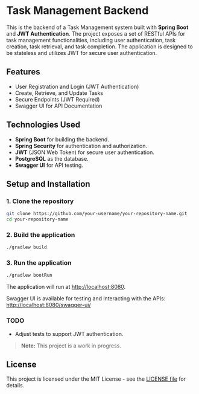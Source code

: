 # Task Management Backend

This is the backend of a Task Management system built with **Spring Boot** and **JWT Authentication**. The project exposes a set of RESTful APIs for task management functionalities, including user authentication, task creation, task retrieval, and task completion. The application is designed to be stateless and utilizes JWT for secure user authentication.

## Features

- User Registration and Login (JWT Authentication)
- Create, Retrieve, and Update Tasks
- Secure Endpoints (JWT Required)
- Swagger UI for API Documentation

## Technologies Used

- **Spring Boot** for building the backend.
- **Spring Security** for authentication and authorization.
- **JWT** (JSON Web Token) for secure user authentication.
- **PostgreSQL** as the database.
- **Swagger UI** for API testing.

## Setup and Installation

### 1. Clone the repository

```bash
git clone https://github.com/your-username/your-repository-name.git
cd your-repository-name
```

### 2. Build the application

```bash
./gradlew build
```

### 3. Run the application

```bash
./gradlew bootRun
```
The application will run at [http://localhost:8080](http://localhost:8080).

Swagger UI is available for testing and interacting with the APIs: [http://localhost:8080/swagger-ui/](http://localhost:8080/swagger-ui/)


### TODO

- Adjust tests to support JWT authentication.

> **Note:** This project is a work in progress.

## License

This project is licensed under the MIT License - see the [LICENSE file](LICENSE) for details.
